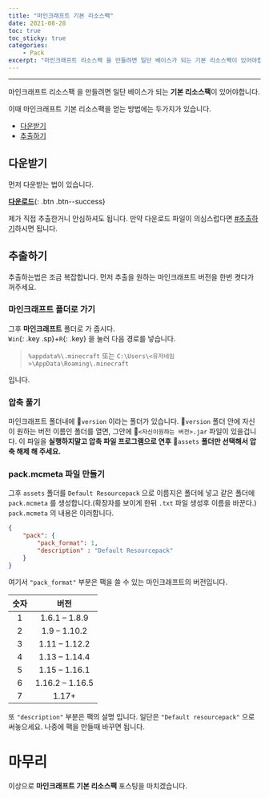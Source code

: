 ```yaml
---
title: "마인크래프트 기본 리소스팩"
date: 2021-08-28
toc: true
toc_sticky: true
categories:
    - Pack
excerpt: "마인크래프트 리소스팩 을 만들려면 일단 베이스가 되는 기본 리소스팩이 있어야합니다."
---
```

***

마인크래프트 리소스팩 을 만들려면 일단 베이스가 되는 **기본 리소스팩**이 있어야합니다.

이때 마인크래프트 기본 리소스팩을 얻는 방법에는 두가지가 있습니다.
- [다운받기](#다운받기)
- [추출하기](#추출하기)

## 다운받기

먼저 다운받는 법이 있습니다.  

[**다운로드**](https://www.mediafire.com/file/jxdyjyqve1p4k5f/Default_resourcepack.zip/file){: .btn .btn--success}  
  
제가 직접 추출한거니 안심하셔도 됩니다.
만약 다운로드 파일이 의심스럽다면 [#추출하기](#추출하기)하시면 됩니다.

## 추출하기

추출하는법은 조금 복잡합니다.
먼저 추출을 원하는 마인크래프트 버전을 한번 켯다가 꺼주세요.

### 마인크래프트 폴더로 가기

그후 **마인크래프트** 폴더로 가 줍시다.<br>
`Win`{: .key .sp}+`R`{: .key} 을 눌러 다음 경로를 넣습니다.

> `%appdata%\.minecraft`
또는
>`C:\Users\<유저네임>\AppData\Roaming\.minecraft`

입니다.

### 압축 풀기

마인크래프트 폴더내에 📂`version` 이라는 폴더가 있습니다.
📂`version` 폴더 안에 자신이 원하는 버전 이름인 폴더를 열면,
그안에 📄`<자신이원하는 버전>.jar` 파일이 있을겁니다.
이 파일을 **실행하지말고 압축 파일 프로그램으로 연후** 📂`assets` **폴더만 선택해서 압축 해제 해 주세요.**

### pack.mcmeta 파일 만들기

그후 `assets` 폴더를 `Default Resourcepack` 으로 이름지은 폴더에 넣고 같은 폴더에 `pack.mcmeta` 를 생성합니다.(확장자를 보이게 한뒤 `.txt` 파일 생성후 이름을 바꾼다.)
`pack.mcmeta` 의 내용은 이러합니다.
```json
{
    "pack": {
        "pack_format": 1,
        "description" : "Default Resourcepack"
    }
}
```

여기서 `"pack_format"` 부분은 팩을 쓸 수 있는 마인크래프트의 버전입니다.

| 숫자 | 버전 |
|:-:|:-:|
| 1 | 1.6.1 – 1.8.9 |
| 2 | 1.9 – 1.10.2 |
| 3 | 1.11 – 1.12.2 |
| 4 | 1.13 – 1.14.4 |
| 5 | 1.15 – 1.16.1 |
| 6 | 1.16.2 – 1.16.5 |
| 7 |1.17+|

또 `"description"` 부분은 팩의 설명 입니다. 일단은 `"Default resourcepack"` 으로 써놓으세요. 나중에 팩을 만들때 바꾸면 됩니다.

# 마무리

이상으로 **마인크래프트 기본 리소스팩** 포스팅을 마치겠습니다.
